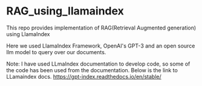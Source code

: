 # RAG_using_llamaindex
This repo provides implementation of RAG(Retrieval Augmented generation) using LlamaIndex


Here we used LlamaIndex Framework, OpenAI's GPT-3  and an open source llm model to query over our documents.


Note: I have used LLmaIndex documentation to develop code, so some of the code has been used from the documentation.
Below is the link to LLamaindex docs.
https://gpt-index.readthedocs.io/en/stable/
